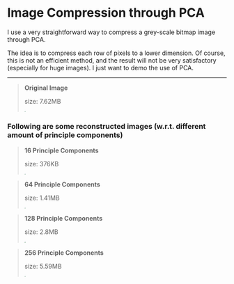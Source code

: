 # Image Compression through PCA

I use a very straightforward way to compress a grey-scale bitmap image through PCA.

The idea is to compress each row of pixels to a lower dimension. Of course, this is not an efficient method, and the result will not be very satisfactory (especially for huge images). I just want to demo the use of PCA.

---

> **Original Image**
>
> size: 7.62MB
>
> <img src="./data/img_gray.bmp" style="zoom:15%;" />

### Following are some reconstructed images (w.r.t. different amount of principle components)

> **16 Principle Components**
>
> size: 376KB
>
> <img src="./data/img_16pc.bmp" style="zoom:15%;" />

> **64 Principle Components**
>
> size: 1.41MB
>
> <img src="./data/img_64pc.bmp" style="zoom:15%;" />

> **128 Principle Components**
>
> size: 2.8MB
>
> <img src="./data/img_128pc.bmp" style="zoom:15%;" />

> **256 Principle Components**
>
> size: 5.59MB
>
> <img src="./data/img_256pc.bmp" style="zoom:15%;" />